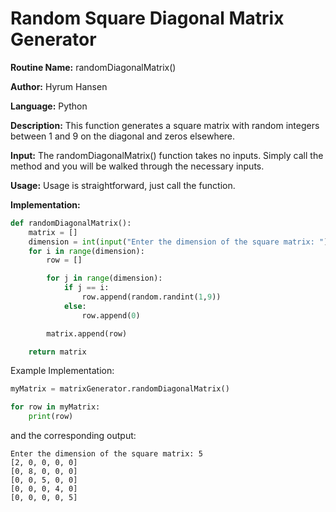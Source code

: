 # Random Square Diagonal Matrix Generator

**Routine Name:** randomDiagonalMatrix()

**Author:** Hyrum Hansen

**Language:** Python

**Description:** This function generates a square matrix with random integers between 1 and 9 on the diagonal and zeros elsewhere.

**Input:** The randomDiagonalMatrix() function takes no inputs. Simply call the method and you will be walked through the necessary inputs.

**Usage:** Usage is straightforward, just call the function.

**Implementation:**

```python
def randomDiagonalMatrix():
    matrix = []
    dimension = int(input("Enter the dimension of the square matrix: "))
    for i in range(dimension):
        row = []

        for j in range(dimension):
            if j == i:
                row.append(random.randint(1,9))
            else:
                row.append(0)

        matrix.append(row)

    return matrix
```

Example Implementation:

```python
myMatrix = matrixGenerator.randomDiagonalMatrix()

for row in myMatrix:
    print(row)
```

and the corresponding output:

```
Enter the dimension of the square matrix: 5
[2, 0, 0, 0, 0]
[0, 8, 0, 0, 0]
[0, 0, 5, 0, 0]
[0, 0, 0, 4, 0]
[0, 0, 0, 0, 5]
```


